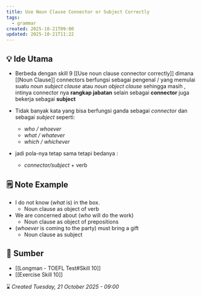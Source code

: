 ```yaml
---
title: Use Noun Clause Connector or Subject Correctly
tags:
  - grammar
created: 2025-10-21T09:00
updated: 2025-10-21T11:22
---
```

## 💡 Ide Utama
- Berbeda dengan skill 9 [[Use noun clause connector correctly]] dimana [[Noun Clause]] connectors berfungsi sebagai pengenal / yang memulai suatu *noun subject clause* atau *noun object clause* sehingga masih , intinya connector nya **rangkap jabatan** selain sebagai **connector** juga bekerja sebagai **subject** 
- Tidak banyak kata yang bisa berfungsi ganda sebagai *connector* dan sebagai *subject* seperti: 
	- *who / whoever*
	- *what / whatever*
	- *which / whichever*

-  jadi pola-nya tetap sama tetapi bedanya :
	- *connector/subject* + verb

## 🗒️ Note Example

- I do not know (*what* is) in the box.
	- Noun clause as object of verb
-  We are concerned about (*who* will do the work)
	- Noun clause as object of prepositions
- (*whoever* is coming to the party) must bring a gift
	- Noun clause as subject

## 🔗 Sumber
-  [[Longman - TOEFL Test#Skill 10]]
-  [[Exercise Skill 10]]

⌛ *Created Tuesday, 21 October 2025 - 09:00*